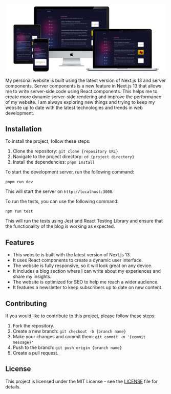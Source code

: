 ![Preview image](https://github.com/Riley1101/portfolia/blob/main/preview/peview.png)

My personal website is built using the latest version of Next.js 13 and server components. Server components is a new feature in Next.js 13 that allows me to write server-side code using React components. This helps me to create more dynamic server-side rendering and improve the performance of my website. I am always exploring new things and trying to keep my website up to date with the latest technologies and trends in web development.

## Installation

To install the project, follow these steps:

1. Clone the repository: `git clone {repository URL}`
2. Navigate to the project directory: `cd {project directory}`
3. Install the dependencies: `pnpm install`

To start the development server, run the following command:

```
pnpm run dev

```

This will start the server on `http://localhost:3000`.

To run the tests, you can use the following command:

```
npm run test

```

This will run the tests using Jest and React Testing Library and ensure that the functionality of the blog is working as expected.

## Features

- This website is built with the latest version of Next.js 13.
- It uses React components to create a dynamic user interface.
- The website is fully responsive, so it will look great on any device.
- It includes a blog section where I can write about my experiences and share my insights.
- The website is optimized for SEO to help me reach a wider audience.
- It features a newsletter to keep subscribers up to date on new content.

## Contributing

If you would like to contribute to this project, please follow these steps:

1. Fork the repository.
2. Create a new branch: `git checkout -b {branch name}`
3. Make your changes and commit them: `git commit -m '{commit message}'`
4. Push to the branch: `git push origin {branch name}`
5. Create a pull request.

## License

This project is licensed under the MIT License - see the [LICENSE](https://www.notion.so/arkardev/LICENSE) file for details.
